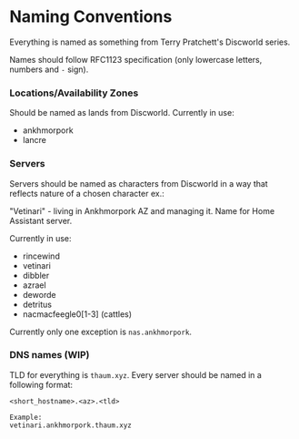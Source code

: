 # Naming Conventions

Everything is named as something from Terry Pratchett's Discworld series. 

Names should follow RFC1123 specification (only lowercase letters, numbers and `-` sign).

### Locations/Availability Zones

Should be named as lands from Discworld.
Currently in use:
- ankhmorpork
- lancre

### Servers

Servers should be named as characters from Discworld in a way that reflects nature of a chosen character ex.:

"Vetinari" - living in Ankhmorpork AZ and managing it. Name for Home Assistant server.

Currently in use:
- rincewind
- vetinari
- dibbler
- azrael
- deworde
- detritus
- nacmacfeegle0[1-3] (cattles)

Currently only one exception is `nas.ankhmorpork`.

### DNS names (WIP)

TLD for everything is `thaum.xyz`. Every server should be named in a following format:

```
<short_hostname>.<az>.<tld>

Example:
vetinari.ankhmorpork.thaum.xyz
```
